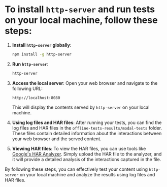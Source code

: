 # To install `http-server` and run tests on your local machine, follow these steps:

1. **Install `http-server` globally**:

   ```bash
   npm install -g http-server
   ```
2. **Run `http-server`**:

   ```bash
   http-server
   ```
3. **Access the local server**:
   Open your web browser and navigate to the following URL:

   ```
   http://localhost:8080
   ```

   This will display the contents served by `http-server` on your local machine.
4. **Using log files and HAR files**:
   After running your tests, you can find the log files and HAR files in the `offline-tests-results/modal-tests` folder. These files contain detailed information about the interactions between your web browser and the served content.
5. **Viewing HAR files**:
   To view the HAR files, you can use tools like [Google&#39;s HAR Analyzer](https://toolbox.googleapps.com/apps/har_analyzer/). Simply upload the HAR file to the analyzer, and it will provide a detailed analysis of the interactions captured in the file.

By following these steps, you can effectively test your content using `http-server` on your local machine and analyze the results using log files and HAR files.
